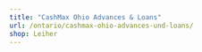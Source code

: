 ```yaml
---
title: "CashMax Ohio Advances & Loans"
url: /ontario/cashmax-ohio-advances-und-loans/
shop: Leiher
---
```

